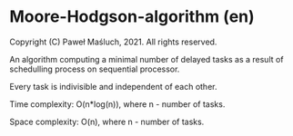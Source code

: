 # Moore-Hodgson-algorithm (en)

Copyright (C) Paweł Maśluch, 2021. All rights reserved.

An algorithm computing a minimal number of delayed tasks as a result of schedulling process on sequential processor. 

Every task is indivisible and independent of each other.



Time complexity: O(n*log(n)), where n - number of tasks. 

Space complexity: O(n), where n - number of tasks. 
